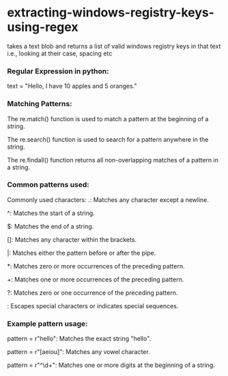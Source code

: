 # extracting-windows-registry-keys-using-regex

takes a text blob and returns a list of valid windows registry keys in that text i.e., looking at their case, spacing etc



### Regular Expression in python:

text = "Hello, I have 10 apples and 5 oranges."


### Matching Patterns:

The re.match() function is used to match a pattern at the beginning of a string.

The re.search() function is used to search for a pattern anywhere in the string.

The re.findall() function returns all non-overlapping matches of a pattern in a string.


### Common patterns used:

Commonly used characters:
.: Matches any character except a newline.

^: Matches the start of a string.

$: Matches the end of a string.

[]: Matches any character within the brackets.

|: Matches either the pattern before or after the pipe.

*: Matches zero or more occurrences of the preceding pattern.

+: Matches one or more occurrences of the preceding pattern.

?: Matches zero or one occurrence of the preceding pattern.

\: Escapes special characters or indicates special sequences.

### Example pattern usage:

pattern = r"hello": Matches the exact string "hello".

pattern = r"[aeiou]": Matches any vowel character.

pattern = r"^\d+": Matches one or more digits at the beginning of a string.
